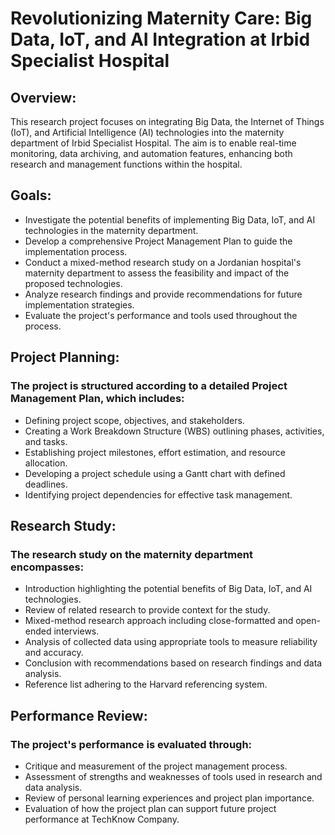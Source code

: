 # Revolutionizing Maternity Care: Big Data, IoT, and AI Integration at Irbid Specialist Hospital
## Overview:

This research project focuses on integrating Big Data, the Internet of Things (IoT), and Artificial Intelligence (AI) technologies into the maternity department of Irbid Specialist Hospital. The aim is to enable real-time monitoring, data archiving, and automation features, enhancing both research and management functions within the hospital.

## Goals:

- Investigate the potential benefits of implementing Big Data, IoT, and AI technologies in the maternity department.
- Develop a comprehensive Project Management Plan to guide the implementation process.
- Conduct a mixed-method research study on a Jordanian hospital's maternity department to assess the feasibility and impact of the proposed technologies.
- Analyze research findings and provide recommendations for future implementation strategies.
- Evaluate the project's performance and tools used throughout the process.


## Project Planning:

### The project is structured according to a detailed Project Management Plan, which includes:

- Defining project scope, objectives, and stakeholders.
- Creating a Work Breakdown Structure (WBS) outlining phases, activities, and tasks.
- Establishing project milestones, effort estimation, and resource allocation.
- Developing a project schedule using a Gantt chart with defined deadlines.
- Identifying project dependencies for effective task management.


## Research Study:

### The research study on the maternity department encompasses:

- Introduction highlighting the potential benefits of Big Data, IoT, and AI technologies.
- Review of related research to provide context for the study.
- Mixed-method research approach including close-formatted and open-ended interviews.
- Analysis of collected data using appropriate tools to measure reliability and accuracy.
- Conclusion with recommendations based on research findings and data analysis.
- Reference list adhering to the Harvard referencing system.

## Performance Review:

### The project's performance is evaluated through:

- Critique and measurement of the project management process.
- Assessment of strengths and weaknesses of tools used in research and data analysis.
- Review of personal learning experiences and project plan importance.
- Evaluation of how the project plan can support future project performance at TechKnow Company.
